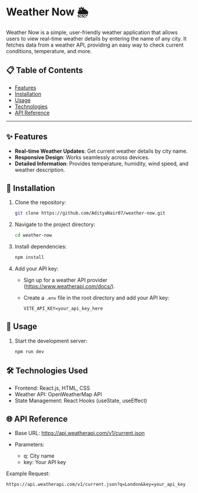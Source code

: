 # Weather Now 🌦️

Weather Now is a simple, user-friendly weather application that allows users to view real-time weather details by entering the name of any city. It fetches data from a weather API, providing an easy way to check current conditions, temperature, and more.

## 📋 Table of Contents

- [Features](#features)
- [Installation](#installation)
- [Usage](#usage)
- [Technologies](#technologies)
- [API Reference](#api-reference)

---

## ✨ Features

- **Real-time Weather Updates**: Get current weather details by city name.
- **Responsive Design**: Works seamlessly across devices.
- **Detailed Information**: Provides temperature, humidity, wind speed, and weather description.

## 🚀 Installation

1. Clone the repository:

    ```bash
    git clone https://github.com/AdityaNair07/weather-now.git
    ```

2. Navigate to the project directory:

    ```bash
    cd weather-now
    ```

3. Install dependencies:

    ```bash
    npm install
    ```

4. Add your API key:
   - Sign up for a weather API provider (<https://www.weatherapi.com/docs/>).
   - Create a `.env` file in the root directory and add your API key:

      ```plaintext
      VITE_API_KEY=your_api_key_here
      ```

## 📖 Usage

1. Start the development server:

   ```bash
   npm run dev

## 🛠️ Technologies Used

- Frontend: React.js, HTML, CSS
- Weather API: OpenWeatherMap API
- State Management: React Hooks (useState, useEffect)

## 🌐 API Reference

- Base URL: <https://api.weatherapi.com/v1/current.json>

- Parameters:
  - q: City name
  - key: Your API key

Example Request:

    https://api.weatherapi.com/v1/current.json?q=London&key=your_api_key 
